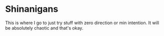 # Shinanigans
This is where I go to just try stuff with zero direction or min intention. It will be absolutely chaotic and that's okay. 
